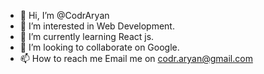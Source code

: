 - 👋 Hi, I’m @CodrAryan
- 👀 I’m interested in Web Development.
- 🌱 I’m currently learning React js.
- 💞️ I’m looking to collaborate on Google.
- 📫 How to reach me Email me on codr.aryan@gmail.com

<!---
CodrAryan/CodrAryan is a ✨ special ✨ repository because its `README.md` (this file) appears on your GitHub profile.
You can click the Preview link to take a look at your changes.
--->
